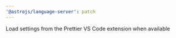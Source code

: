 ```yaml
---
'@astrojs/language-server': patch
---
```


Load settings from the Prettier VS Code extension when available
